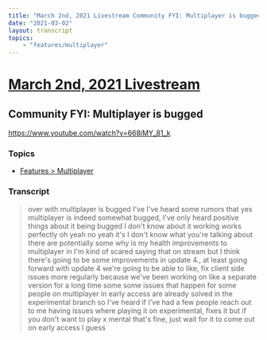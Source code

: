 ```yaml
---
title: "March 2nd, 2021 Livestream Community FYI: Multiplayer is bugged"
date: "2021-03-02"
layout: transcript
topics:
    - "features/multiplayer"
---
```

# [March 2nd, 2021 Livestream](../2021-03-02.md)
## Community FYI: Multiplayer is bugged
https://www.youtube.com/watch?v=668iMY_81_k

### Topics
* [Features > Multiplayer](../topics/features/multiplayer.md)

### Transcript

> over with multiplayer is bugged I've I've heard some rumors that yes multiplayer is indeed somewhat bugged, I've only heard positive things about it being bugged I don't know about it working works perfectly oh yeah no yeah it's I don't know what you're talking about there are potentially some why is my health improvements to multiplayer in I'm kind of scared saying that on stream but I think there's going to be some improvements in update 4., at least going forward with update 4 we're going to be able to like, fix client side issues more regularly because we've been working on like a separate version for a long time some some issues that happen for some people on multiplayer in early access are already solved in the experimental branch so I've heard if I've had a few people reach out to me having issues where playing it on experimental, fixes it but if you don't want to play x mental that's fine, just wait for it to come out on early access I guess
